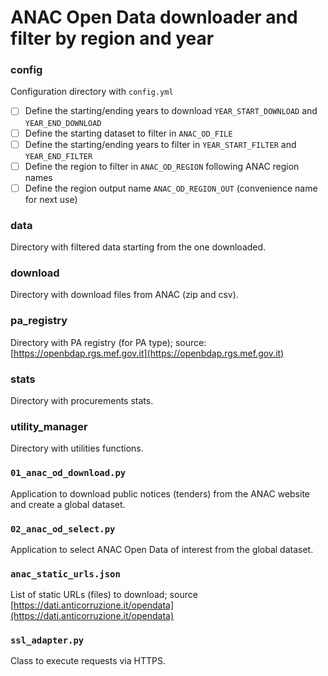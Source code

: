 # ANAC Open Data downloader and filter by region and year

### config
Configuration directory with ```config.yml```
- [ ] Define the starting/ending years to download ```YEAR_START_DOWNLOAD``` and ```YEAR_END_DOWNLOAD```
- [ ] Define the starting dataset to filter in ```ANAC_OD_FILE```
- [ ] Define the starting/ending years to filter in ```YEAR_START_FILTER``` and ```YEAR_END_FILTER```
- [ ] Define the region to filter in ```ANAC_OD_REGION``` following ANAC region names
- [ ] Define the region output name ```ANAC_OD_REGION_OUT``` (convenience name for next use)

### data
Directory with filtered data starting from the one downloaded.

### download
Directory with download files from ANAC (zip and csv). 

### pa_registry
Directory with PA registry (for PA type); source: [https://openbdap.rgs.mef.gov.it](https://openbdap.rgs.mef.gov.it)

### stats
Directory with procurements stats.

### utility_manager
Directory with utilities functions.

### ```01_anac_od_download.py```
Application to download public notices (tenders) from the ANAC website and create a global dataset.

### ```02_anac_od_select.py```
Application to select ANAC Open Data of interest from the global dataset.

### ```anac_static_urls.json```
List of static URLs (files) to download; source [https://dati.anticorruzione.it/opendata](https://dati.anticorruzione.it/opendata)

### ``ssl_adapter.py``
Class to execute requests via HTTPS.